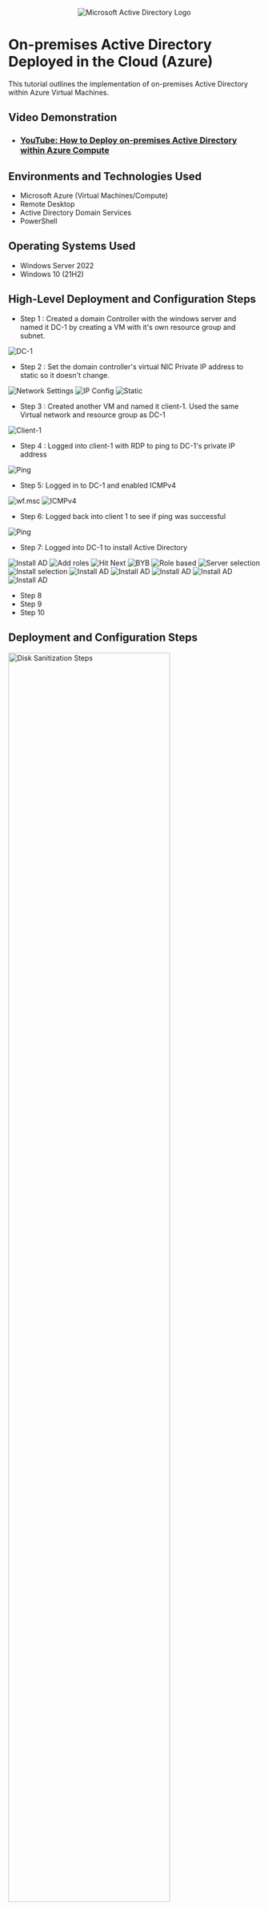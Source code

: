 <p align="center">
<img src="https://i.imgur.com/pU5A58S.png" alt="Microsoft Active Directory Logo"/>
</p>

<h1>On-premises Active Directory Deployed in the Cloud (Azure)</h1>
This tutorial outlines the implementation of on-premises Active Directory within Azure Virtual Machines.<br />


<h2>Video Demonstration</h2>

- ### [YouTube: How to Deploy on-premises Active Directory within Azure Compute](https://www.youtube.com)

<h2>Environments and Technologies Used</h2>

- Microsoft Azure (Virtual Machines/Compute)
- Remote Desktop
- Active Directory Domain Services
- PowerShell

<h2>Operating Systems Used </h2>

- Windows Server 2022
- Windows 10 (21H2)

<h2>High-Level Deployment and Configuration Steps</h2>

- Step 1 : Created a domain Controller with the windows server and named it DC-1 by creating a VM with it's own resource group and subnet.
<img src="https://i.imgur.com/7gcghpV.png" alt="DC-1"/>


- Step 2 : Set the domain controller's virtual NIC Private IP address to static so it doesn't change.

<img src="https://i.imgur.com/LvDGadF.png" alt="Network Settings"/>

<img src="https://i.imgur.com/ZmJmKfY.png" alt="IP Config"/>

<img src="https://i.imgur.com/fHHQ3Fk.png" alt="Static"/>


- Step 3 : Created another VM and named it client-1. Used the same Virtual network and resource group as DC-1

<img src="https://i.imgur.com/FR9Nrrl.png" alt="Client-1"/>

- Step 4 : Logged into client-1 with RDP to ping to DC-1's private IP address

<img src="https://i.imgur.com/fHNPBRI.png" alt="Ping"/>

- Step 5: Logged in to DC-1 and enabled ICMPv4

<img src="https://i.imgur.com/kOnccq6.png" alt="wf.msc"/>

<img src="https://i.imgur.com/Onthm4F.png" alt="ICMPv4"/>

- Step 6: Logged back into client 1 to see if ping was successful

<img src="https://i.imgur.com/Oc2qt2m.png" alt="Ping"/>

- Step 7: Logged into DC-1 to install Active Directory

<img src="https://i.imgur.com/LDSRBxB.png" alt="Install AD"/>

<img src="https://i.imgur.com/dMxRKRB.png" alt="Add roles"/>

<img src="https://i.imgur.com/g5OMpm3.png" alt="Hit Next"/>

<img src="https://i.imgur.com/NUNuMhD.png" alt="BYB"/>

<img src="https://i.imgur.com/WHvPqRp.png" alt="Role based"/>

<img src="https://i.imgur.com/H2hAcap.png" alt="Server selection"/>

<img src="https://i.imgur.com/L47tIaI.png" alt="Install selection"/>

<img src="https://i.imgur.com/LDSRBxB.png" alt="Install AD"/>

<img src="https://i.imgur.com/LDSRBxB.png" alt="Install AD"/>

<img src="https://i.imgur.com/LDSRBxB.png" alt="Install AD"/>

<img src="https://i.imgur.com/LDSRBxB.png" alt="Install AD"/>

<img src="https://i.imgur.com/LDSRBxB.png" alt="Install AD"/>

- Step 8
- Step 9
- Step 10

<h2>Deployment and Configuration Steps</h2>

<p>
<img src="https://i.imgur.com/DJmEXEB.png" height="80%" width="80%" alt="Disk Sanitization Steps"/>
</p>
<p>
Lorem ipsum dolor sit amet, consectetur adipiscing elit, sed do eiusmod tempor incididunt ut labore et dolore magna aliqua. Ut enim ad minim veniam, quis nostrud exercitation ullamco laboris nisi ut aliquip ex ea commodo consequat. Duis aute irure dolor in reprehenderit in voluptate velit esse cillum dolore eu fugiat nulla pariatur.
</p>
<br />

<p>
<img src="https://i.imgur.com/DJmEXEB.png" height="80%" width="80%" alt="Disk Sanitization Steps"/>
</p>
<p>
Lorem ipsum dolor sit amet, consectetur adipiscing elit, sed do eiusmod tempor incididunt ut labore et dolore magna aliqua. Ut enim ad minim veniam, quis nostrud exercitation ullamco laboris nisi ut aliquip ex ea commodo consequat. Duis aute irure dolor in reprehenderit in voluptate velit esse cillum dolore eu fugiat nulla pariatur.
</p>
<br />

<p>
<img src="https://i.imgur.com/DJmEXEB.png" height="80%" width="80%" alt="Disk Sanitization Steps"/>
</p>
<p>
Lorem ipsum dolor sit amet, consectetur adipiscing elit, sed do eiusmod tempor incididunt ut labore et dolore magna aliqua. Ut enim ad minim veniam, quis nostrud exercitation ullamco laboris nisi ut aliquip ex ea commodo consequat. Duis aute irure dolor in reprehenderit in voluptate velit esse cillum dolore eu fugiat nulla pariatur.
</p>
<br />
